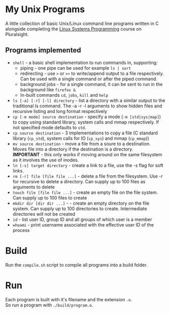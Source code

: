 # My Unix Programs
A little collection of basic Unix/Linux command line programs written in C alongside completing the [Linux Systems Programming](https://www.pluralsight.com/courses/linux-systems-programming) course on Pluralsight.  
  
## Programs implemented
* `shell` - a basic shell implementation to run commands in, supporting:
    * piping - one pipe can be used for example `ls | sort`
    * redirecting - use `>` or `>>` to write/append output to a file respectively. Can be used with a single command or after the piped command.
    * background jobs - for a single command, it can be sent to run in the background like `firefox &`
    * In-built commands `cd`, `jobs`, `kill` and `help` 
* `ls [-a] [-r] [-l] directory` - list a directory with a similar output to the traditional ls command. The -a -r -l arguments to show hidden files and recursive listing and long format respectively
* `cp [-m mode] source destination` - specify a mode (`-m [std|sys|map]`) to copy using standard library, system calls and mmap respectively. If not specified mode defaults to `std`.
* `cp source destination` - 3 implementations to copy a file (C standard library (`cp_std`), system calls for IO (`cp_sys`) and mmap (`cp_mmap`))
* `mv source destination` - move a file from a soure to a destination. Moves file into a directory if the destination is a directory.  
    **IMPORTANT** - this only works if moving around on the same filesystem as it involves the use of inodes.
* `ln [-s] target directory` - create a link to a file, use the -s flag for soft links.
* `rm [-r] file [file file ...]` - delete a file from the filesystem. Use -r for recursive to delete a directory. Can supply up to 100 files as arguments to delete
* `touch file [file file ...]` - create an empty file on the file system. Can supply up to 100 files to create
* `mkdir dir [dir dir ...]` - - create an empty directory on the file system. Can supply up to 100 directories to create. Intermediate directories will not be created
* `id` - list user ID, group ID and all groups of which user is a member
* `whoami` - print username associated with the effective user ID of the process

# Build
Run the `compile.sh` script to compile all programs into a build folder.

# Run
Each program is built with it's filename and the extension `.o`.  
So run a program with `./build/program.o`.